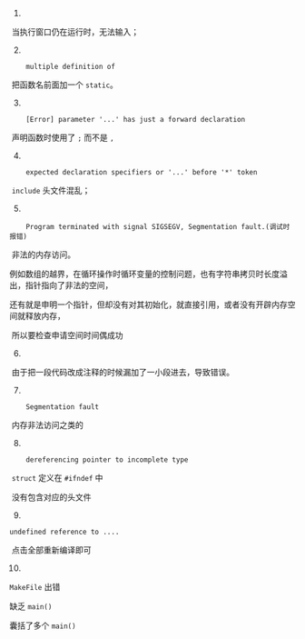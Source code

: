 1. ​

​    当执行窗口仍在运行时，无法输入；



2. ​

```
    multiple definition of
```

​    把函数名前面加一个 `static`。



3. ​

```
    [Error] parameter '...' has just a forward declaration
```

​    声明函数时使用了 `;` 而不是 `,`



4. ​

```
    expected declaration specifiers or '...' before '*' token
```

​    `include` 头文件混乱；



5. ​

```
    Program terminated with signal SIGSEGV, Segmentation fault.(调试时报错)
```

​    非法的内存访问。

​    例如数组的越界，在循环操作时循环变量的控制问题，也有字符串拷贝时长度溢出，指针指向了非法的空间，

​    还有就是申明一个指针，但却没有对其初始化，就直接引用，或者没有开辟内存空间就释放内存，

​    所以要检查申请空间时间偶成功



6. ​

​    由于把一段代码改成注释的时候漏加了一小段进去，导致错误。



7. ​

```
    Segmentation fault
```

​    内存非法访问之类的



8. ​

```
    dereferencing pointer to incomplete type
```

​    `struct` 定义在 `#ifndef` 中

​    没有包含对应的头文件



9. ​

```
undefined reference to ....
```

​	点击全部重新编译即可



10. ​

   `MakeFile` 出错

   缺乏 `main()` 

   囊括了多个 `main()` 